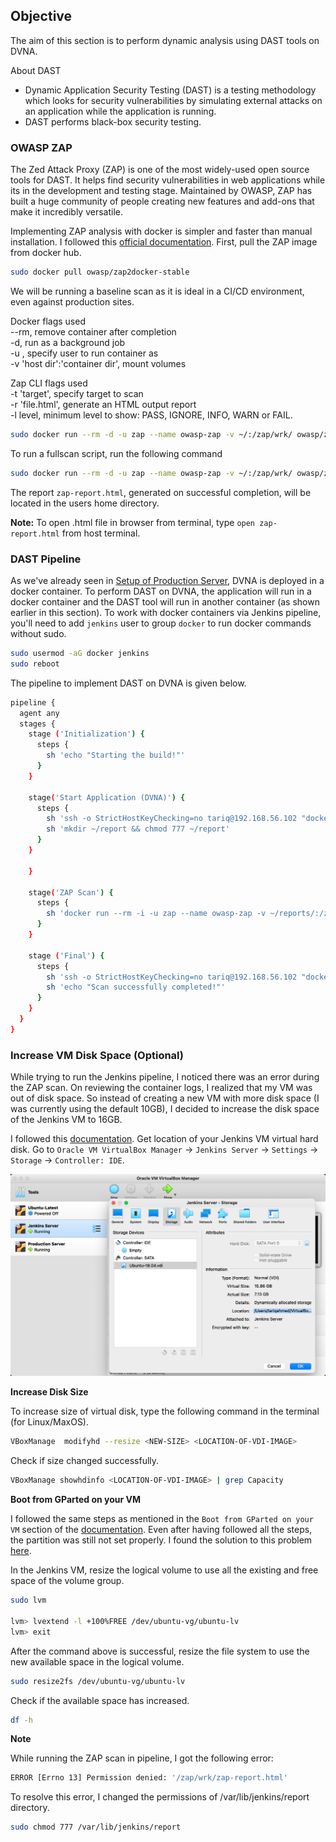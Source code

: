 ## **Objective**

The aim of this section is to perform dynamic analysis using DAST tools on DVNA.

About DAST

- Dynamic Application Security Testing (DAST) is a testing methodology which looks for security vulnerabilities by simulating external attacks on an application while the application is running. 
- DAST performs black-box security testing.


### **OWASP ZAP**

The Zed Attack Proxy (ZAP) is one of the most widely-used open source tools for DAST. It helps find security vulnerabilities in web applications while its in the development and testing stage.  Maintained by OWASP, ZAP has built a huge community of people creating new features and add-ons that make it incredibly versatile. 

Implementing ZAP analysis with docker is simpler and faster than manual installation. I followed this [official documentation](https://www.zaproxy.org/docs/docker/about/). First, pull the ZAP image from docker hub.

```bash
sudo docker pull owasp/zap2docker-stable
```

We will be running a baseline scan as it is ideal in a CI/CD environment, even against production sites.

Docker flags used  
--rm, remove container after completion  
-d, run as a background job  
-u <user>, specify user to run container as  
-v 'host dir':'container dir', mount volumes  

Zap CLI flags used  
-t 'target', specify target to scan  
-r 'file.html', generate an HTML output report  
-l level, minimum level to show: PASS, IGNORE, INFO, WARN or FAIL.

```bash
sudo docker run --rm -d -u zap --name owasp-zap -v ~/:/zap/wrk/ owasp/zap2docker-stable zap-baseline.py -t http://192.168.56.102:9090 -r zap-report.html -l PASS
```

To run a fullscan script, run the following command
```bash
sudo docker run --rm -d -u zap --name owasp-zap -v ~/:/zap/wrk/ owasp/zap2docker-stable zap-full-scan.py -t http://192.168.56.102:9090 -r zap-report.html -l PASS
```

The report `zap-report.html`, generated on successful completion, will be located in the users home directory.

**Note:** To open .html file in browser from terminal, type `open zap-report.html` from host terminal.


### **DAST Pipeline**

As we've already seen in [Setup of Production Server](production_setup.md), DVNA is deployed in a docker container. To perform DAST on DVNA, the application will run in a docker container and the DAST tool will run in another container (as shown earlier in this section). To work with docker containers via Jenkins pipeline, you'll need to add `jenkins` user to group `docker` to run docker commands without sudo.

```bash
sudo usermod -aG docker jenkins
sudo reboot
```

The pipeline to implement DAST on DVNA is given below.

```bash
pipeline {
  agent any
  stages {
    stage ('Initialization') {
      steps {
        sh 'echo "Starting the build!"'
      }
    }
    
    stage('Start Application (DVNA)') {
      steps {
        sh 'ssh -o StrictHostKeyChecking=no tariq@192.168.56.102 "docker start dvna-mysql && docker start dvna-app"'
        sh 'mkdir ~/report && chmod 777 ~/report'
      }
    }
    
    }
    
    stage('ZAP Scan') {
      steps {
        sh 'docker run --rm -i -u zap --name owasp-zap -v ~/reports/:/zap/wrk/ owasp/zap2docker-stable zap-baseline.py -t http://192.168.56.102:9090 -r zap-report.html -l PASS || true'
      }
    }

    stage ('Final') {
      steps {
        sh 'ssh -o StrictHostKeyChecking=no tariq@192.168.56.102 "docker stop dvna-app && docker stop dvna-mysql;"'
        sh 'echo "Scan successfully completed!"'
      }
    }
  }
}
```


### **Increase VM Disk Space (Optional)**
While trying to run the Jenkins pipeline, I noticed there was an error during the ZAP scan. On reviewing the container logs, I realized that my VM was out of disk space. So instead of creating a new VM with more disk space (I was currently using the default 10GB), I decided to increase the disk space of the Jenkins VM to 16GB.

I followed this [documentation](https://ourcodeworld.com/articles/read/1434/how-to-increase-the-disk-size-of-a-dynamically-allocated-disk-in-virtualbox). Get location of your Jenkins VM virtual hard disk. Go to `Oracle VM VirtualBox Manager` -> `Jenkins Server` -> `Settings` -> `Storage` -> `Controller: IDE`.

![Screenshot](img/dynamic_analysis_1.png)<br>

**Increase Disk Size**

To increase size of virtual disk, type the following command in the terminal (for Linux/MaxOS).

```bash
VBoxManage  modifyhd --resize <NEW-SIZE> <LOCATION-OF-VDI-IMAGE>
```

Check if size changed successfully.

```bash
VBoxManage showhdinfo <LOCATION-OF-VDI-IMAGE> | grep Capacity
```

**Boot from GParted on your VM**

I followed the same steps as mentioned in the `Boot from GParted on your VM` section of the [documentation](https://ourcodeworld.com/articles/read/1434/how-to-increase-the-disk-size-of-a-dynamically-allocated-disk-in-virtualbox). Even after having followed all the steps, the partition was still not set properly. I found the solution to this problem [here](https://askubuntu.com/questions/1106795/ubuntu-server-18-04-lvm-out-of-space-with-improper-default-partitioning).

In the Jenkins VM, resize the logical volume to use all the existing and free space of the volume group.
```bash
sudo lvm

lvm> lvextend -l +100%FREE /dev/ubuntu-vg/ubuntu-lv
lvm> exit
```

After the command above is successful, resize the file system to use the new available space in the logical volume.
```bash
sudo resize2fs /dev/ubuntu-vg/ubuntu-lv
```

Check if the available space has increased.
```bash
df -h
```

**Note**

While running the ZAP scan in pipeline, I got the following error:

```bash
ERROR [Errno 13] Permission denied: '/zap/wrk/zap-report.html'
```

To resolve this error, I changed the permissions of /var/lib/jenkins/report directory.

```bash
sudo chmod 777 /var/lib/jenkins/report
```


